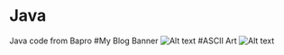 # Java
Java code from Bapro
#My Blog Banner
![Alt text](https://advdi.files.wordpress.com/2010/12/cropped-banner-wordpress3.jpg "ASCII Art")
#ASCII Art
![Alt text](https://advdi.files.wordpress.com/2010/06/image-to-text.png "ASCII Art")
